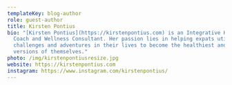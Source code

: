 ```yaml
---
templateKey: blog-author
role: guest-author
title: Kirsten Pontius
bio: "[Kirsten Pontius](https://kirstenpontius.com) is an Integrative Health
  Coach and Wellness Consultant. Her passion lies in helping expats utilize the
  challenges and adventures in their lives to become the healthiest and happiest
  versions of themselves."
photo: /img/kirstenpontiusresize.jpg
website: https://kirstenpontius.com
instagram: https://www.instagram.com/kirstenpontius/
---
```

